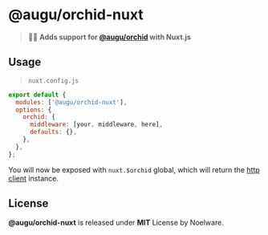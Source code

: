 # @augu/orchid-nuxt

> 🛬📗 **Adds support for [@augu/orchid](https://orchid.floofy.dev) with Nuxt.js**

## Usage

> `nuxt.config.js`

```js
export default {
  modules: ['@augu/orchid-nuxt'],
  options: {
    orchid: {
      middleware: [your, middleware, here],
      defaults: {},
    },
  },
};
```

You will now be exposed with `nuxt.$orchid` global, which will return the [http client](https://orchid.floofy.dev/classes/httpclient.html) instance.

## License

**@augu/orchid-nuxt** is released under **MIT** License by Noelware.
